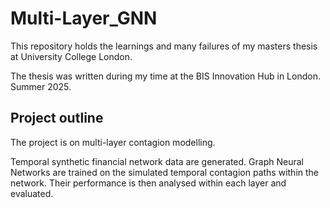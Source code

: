 # Multi-Layer_GNN
This repository holds the learnings and many failures of my masters thesis at University College London.

The thesis was written during my time at the BIS Innovation Hub in London. Summer 2025.

## Project outline
The project is on multi-layer contagion modelling. 

Temporal synthetic financial network data are generated.
Graph Neural Networks are trained on the simulated temporal contagion paths within the network.
Their performance is then analysed within each layer and evaluated.

